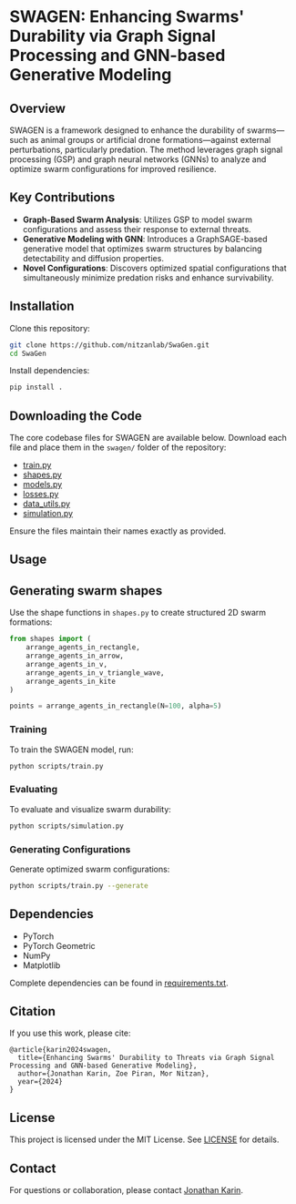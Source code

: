 # SWAGEN: Enhancing Swarms' Durability via Graph Signal Processing and GNN-based Generative Modeling

## Overview

SWAGEN is a framework designed to enhance the durability of swarms—such as animal groups or artificial drone formations—against external perturbations, particularly predation. The method leverages graph signal processing (GSP) and graph neural networks (GNNs) to analyze and optimize swarm configurations for improved resilience.

## Key Contributions

* **Graph-Based Swarm Analysis**: Utilizes GSP to model swarm configurations and assess their response to external threats.
* **Generative Modeling with GNN**: Introduces a GraphSAGE-based generative model that optimizes swarm structures by balancing detectability and diffusion properties.
* **Novel Configurations**: Discovers optimized spatial configurations that simultaneously minimize predation risks and enhance survivability.


## Installation

Clone this repository:

```bash
git clone https://github.com/nitzanlab/SwaGen.git
cd SwaGen
```

Install dependencies:

```bash
pip install .
```

## Downloading the Code

The core codebase files for SWAGEN are available below. Download each file and place them in the `swagen/` folder of the repository:

* [train.py](#)
* [shapes.py](#)
* [models.py](#)
* [losses.py](#)
* [data\_utils.py](#)
* [simulation.py](#)

Ensure the files maintain their names exactly as provided.

## Usage

## Generating swarm shapes

Use the shape functions in `shapes.py` to create structured 2D swarm formations:

```python
from shapes import (
    arrange_agents_in_rectangle,
    arrange_agents_in_arrow,
    arrange_agents_in_v,
    arrange_agents_in_v_triangle_wave,
    arrange_agents_in_kite
)

points = arrange_agents_in_rectangle(N=100, alpha=5)
```

### Training

To train the SWAGEN model, run:

```bash
python scripts/train.py
```

### Evaluating

To evaluate and visualize swarm durability:

```bash
python scripts/simulation.py
```

### Generating Configurations

Generate optimized swarm configurations:

```bash
python scripts/train.py --generate
```

## Dependencies

* PyTorch
* PyTorch Geometric
* NumPy
* Matplotlib

Complete dependencies can be found in [requirements.txt](requirements.txt).

## Citation

If you use this work, please cite:

```
@article{karin2024swagen,
  title={Enhancing Swarms' Durability to Threats via Graph Signal Processing and GNN-based Generative Modeling},
  author={Jonathan Karin, Zoe Piran, Mor Nitzan},
  year={2024}
}
```

## License

This project is licensed under the MIT License. See [LICENSE](LICENSE) for details.

## Contact

For questions or collaboration, please contact [Jonathan Karin](mailto:jonathan.karin@mail.huji.ac.il).
